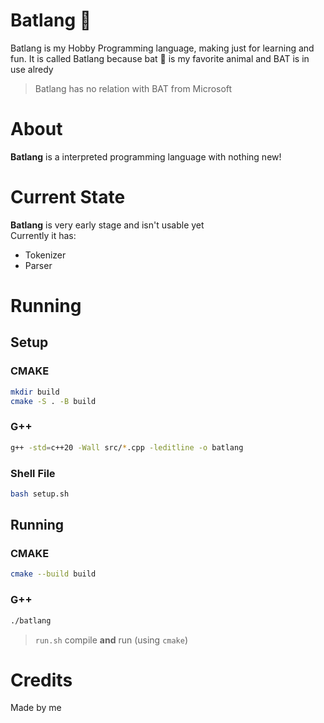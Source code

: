 # Batlang 🦇

Batlang is my Hobby Programming language, making just for learning and fun. It is called Batlang because bat 🦇 is my favorite animal and BAT is in use alredy

>Batlang has no relation with BAT from Microsoft

# About
**Batlang** is a interpreted programming language with nothing new!

# Current State
**Batlang** is very early stage and isn't usable yet<br>
Currently it has:
- Tokenizer
- Parser

# Running
## Setup
### CMAKE
```sh
mkdir build
cmake -S . -B build
```

### G++
```sh
g++ -std=c++20 -Wall src/*.cpp -leditline -o batlang
```

### Shell File
```sh
bash setup.sh
```

## Running
### CMAKE
```sh
cmake --build build
```

### G++
```sh
./batlang
```

>`run.sh` compile **and** run (using `cmake`)

# Credits
Made by me

